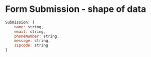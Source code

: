 # Form Submission - shape of data
```javascript
Submission: {
    name: string,
    email: string,
    phoneNumber: string,
    message: string,
    zipcode: string
}
```
